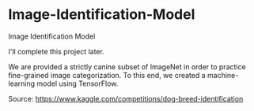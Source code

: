 # Image-Identification-Model
Image Identification Model

I'll complete this project later.

 We are provided a strictly canine subset of ImageNet in order to practice fine-grained image categorization.
 To this end, we created a machine-learning model using TensorFlow.

 Source: https://www.kaggle.com/competitions/dog-breed-identification
